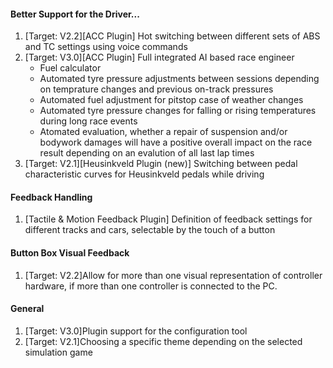 #### Better Support for the Driver...
  1. [Target: V2.2][ACC Plugin] Hot switching between different sets of ABS and TC settings using voice commands
  2. [Target: V3.0][ACC Plugin] Full integrated AI based race engineer
     - Fuel calculator
     - Automated tyre pressure adjustments between sessions depending on temprature changes and previous on-track pressures
	 - Automated fuel adjustment for pitstop case of weather changes
	 - Automated tyre pressure changes for falling or rising temperatures during long race events
     - Atomated evaluation, whether a repair of suspension and/or bodywork damages will have a positive overall impact on the race result depending on an evalution of all last lap times 
  3. [Target: V2.1][Heusinkveld Plugin (new)] Switching between pedal characteristic curves for Heusinkveld pedals while driving
  
#### Feedback Handling
  1. [Tactile & Motion Feedback Plugin] Definition of feedback settings for different tracks and cars, selectable by the touch of a button
  
#### Button Box Visual Feedback
  1. [Target: V2.2]Allow for more than one visual representation of controller hardware, if more than one controller is connected to the PC.
  
#### General
  1. [Target: V3.0]Plugin support for the configuration tool
  2. [Target: V2.1]Choosing a specific theme depending on the selected simulation game